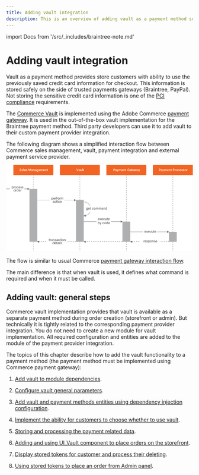 ```yaml
---
title: Adding vault integration
description: This is an overview of adding vault as a payment method so customers can use previously saved credit card information.
---
```


import Docs from '/src/_includes/braintree-note.md'

<Docs />

# Adding vault integration

Vault as a payment method provides store customers with ability to use the previously saved credit card information for checkout. This information is stored safely on the side of trusted payments gateways (Braintree, PayPal). Not storing the sensitive credit card information is one of the [PCI compliance](https://www.pcisecuritystandards.org/) requirements.

The [Commerce Vault](https://github.com/magento/magento2/tree/2.4/app/code/Magento/Vault) is implemented using the Adobe Commerce [payment gateway](../payment-gateway/index.md). It is used in the out-of-the-box vault implementation for the Braintree payment method. Third party developers can use it to add vault to their custom payment provider integration.

The following diagram shows a simplified interaction flow between Commerce sales management, vault, payment integration and external payment service provider.

![Vault Interaction](../../../_images/vault_interaction_flow1.png)

The flow is similar to usual Commerce [payment gateway interaction flow](../payment-gateway/index.md).

The main difference is that when vault is used, it defines what command is required and when it must be called.

## Adding vault: general steps

Commerce vault implementation provides that vault is available as a separate payment method during order creation (storefront or admin). But technically it is tightly related to the corresponding payment provider integration.
You do not need to create a new module for vault implementation. All required configuration and entities are added to the module of the payment provider integration.

The topics of this chapter describe how to add the vault functionality to a payment method (the payment method must be implemented using Commerce payment gateway):

1. [Add vault to module dependencies](module-configuration.md).

1. [Configure vault general parameters](vault-payment-configuration.md).

1. [Add vault and payment methods entities using dependency injection configuration](vault-di.md).

1. [Implement the ability for customers to choose whether to use vault](enabler.md).

1. [Storing and processing the payment related data](payment-token.md).

1. [Adding and using UI_Vault component to place orders on the storefront](token-ui-component-provider.md).

1. [Display stored tokens for customer and process their deleting](customer-stored-payments.md).

1. [Using stored tokens to place an order from Admin panel](admin-integration.md).

